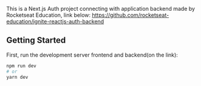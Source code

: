 This is a Next.js Auth project connecting with application backend 
made by Rocketseat Education, link below:
https://github.com/rocketseat-education/ignite-reactjs-auth-backend 

## Getting Started

First, run the development server frontend and backend(on the link):

```bash
npm run dev
# or
yarn dev
```


